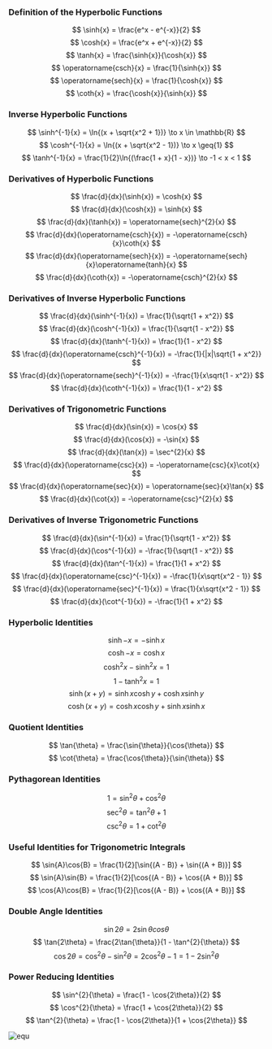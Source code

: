 ### Definition of the Hyperbolic Functions

$$ \sinh{x} = \frac{e^x - e^{-x}}{2} $$
$$ \cosh{x} = \frac{e^x + e^{-x}}{2} $$
$$ \tanh{x} = \frac{\sinh{x}}{\cosh{x}} $$
$$ \operatorname{csch}{x} = \frac{1}{\sinh{x}} $$
$$ \operatorname{sech}{x} = \frac{1}{\cosh{x}} $$
$$ \coth{x} = \frac{\cosh{x}}{\sinh{x}} $$


### Inverse Hyperbolic Functions

$$ \sinh^{-1}{x} = \ln{(x + \sqrt{x^2 + 1})} \to x \in \mathbb{R} $$
$$ \cosh^{-1}{x} = \ln{(x + \sqrt{x^2 - 1})} \to x \geq{1} $$
$$ \tanh^{-1}{x} = \frac{1}{2}\ln{(\frac{1 + x}{1 - x})} \to -1 < x < 1 $$


### Derivatives of Hyperbolic Functions

$$ \frac{d}{dx}(\sinh{x}) = \cosh{x} $$
$$ \frac{d}{dx}(\cosh{x}) = \sinh{x} $$
$$ \frac{d}{dx}(\tanh{x}) = \operatorname{sech}^{2}{x} $$
$$ \frac{d}{dx}(\operatorname{csch}{x}) = -\operatorname{csch}{x}\coth{x} $$
$$ \frac{d}{dx}(\operatorname{sech}{x}) = -\operatorname{sech}{x}\operatorname{tanh}{x} $$
$$ \frac{d}{dx}(\coth{x}) = -\operatorname{csch}^{2}{x} $$


### Derivatives of Inverse Hyperbolic Functions

$$ \frac{d}{dx}(\sinh^{-1}{x}) = \frac{1}{\sqrt{1 + x^2}} $$
$$ \frac{d}{dx}(\cosh^{-1}{x}) = \frac{1}{\sqrt{1 - x^2}} $$
$$ \frac{d}{dx}(\tanh^{-1}{x}) = \frac{1}{1 - x^2} $$
$$ \frac{d}{dx}(\operatorname{csch}^{-1}{x}) = -\frac{1}{|x|\sqrt{1 + x^2}} $$
$$ \frac{d}{dx}(\operatorname{sech}^{-1}{x}) = -\frac{1}{x\sqrt{1 - x^2}} $$
$$ \frac{d}{dx}(\coth^{-1}{x}) = \frac{1}{1 - x^2} $$


### Derivatives of Trigonometric Functions

$$ \frac{d}{dx}(\sin{x}) = \cos{x} $$
$$ \frac{d}{dx}(\cos{x}) = -\sin{x} $$
$$ \frac{d}{dx}(\tan{x}) = \sec^{2}{x} $$
$$ \frac{d}{dx}(\operatorname{csc}{x}) = -\operatorname{csc}{x}\cot{x} $$
$$ \frac{d}{dx}(\operatorname{sec}{x}) = \operatorname{sec}{x}\tan{x} $$
$$ \frac{d}{dx}(\cot{x}) = -\operatorname{csc}^{2}{x} $$


### Derivatives of Inverse Trigonometric Functions
$$ \frac{d}{dx}(\sin^{-1}{x}) = \frac{1}{\sqrt{1 - x^2}} $$
$$ \frac{d}{dx}(\cos^{-1}{x}) = -\frac{1}{\sqrt{1 - x^2}} $$
$$ \frac{d}{dx}(\tan^{-1}{x}) = \frac{1}{1 + x^2} $$
$$ \frac{d}{dx}(\operatorname{csc}^{-1}{x}) = -\frac{1}{x\sqrt{x^2 - 1}} $$
$$ \frac{d}{dx}(\operatorname{sec}^{-1}{x}) = \frac{1}{x\sqrt{x^2 - 1}} $$
$$ \frac{d}{dx}(\cot^{-1}{x}) = -\frac{1}{1 + x^2} $$


### Hyperbolic Identities
$$ \sinh{-x} = -\sinh{x} $$
$$ \cosh{-x} = \cosh{x} $$
$$ \cosh^{2}{x} - \sinh^{2}{x} = 1 $$
$$ 1 - \tanh^{2}{x} = 1 $$
$$ \sinh{(x + y)} = \sinh{x}\cosh{y} + \cosh{x}\sinh{y} $$
$$ \cosh{(x + y)} = \cosh{x}\cosh{y} + \sinh{x}\sinh{x} $$


### Quotient Identities
$$ \tan{\theta} = \frac{\sin{\theta}}{\cos{\theta}} $$
$$ \cot{\theta} = \frac{\cos{\theta}}{\sin{\theta}} $$


### Pythagorean Identities
$$ 1 = \sin^{2}{\theta} + \cos^{2}{\theta} $$
$$ \sec^{2}{\theta} = \tan^{2}{\theta} + 1 $$
$$ \csc^{2}{\theta} = 1 + \cot^{2}{\theta} $$


### Useful Identities for Trigonometric Integrals
$$ \sin{A}\cos{B} = \frac{1}{2}[\sin{(A - B)} + \sin{(A + B)}] $$
$$ \sin{A}\sin{B} = \frac{1}{2}[\cos{(A - B)} + \cos{(A + B)}] $$
$$ \cos{A}\cos{B} = \frac{1}{2}[\cos{(A - B)} + \cos{(A + B)}] $$


### Double Angle Identities
$$ \sin{2\theta} = 2\sin{\theta}cos{\theta} $$
$$ \tan{2\theta} = \frac{2\tan{\theta}}{1 - \tan^{2}{\theta}} $$
$$ \cos{2\theta} = \cos^{2}{\theta} - \sin^{2}{\theta} = 2\cos^{2}{\theta} - 1 = 1 - 2\sin^{2}{\theta} $$


### Power Reducing Identities
$$ \sin^{2}{\theta} = \frac{1 - \cos{2\theta}}{2} $$
$$ \cos^{2}{\theta} = \frac{1 + \cos{2\theta}}{2} $$
$$ \tan^{2}{\theta} = \frac{1 - \cos{2\theta}}{1 + \cos{2\theta}} $$

![equ](https://latex.codecogs.com/gif.latex?log(y)=\beta_0&space;&plus;&space;\beta_1&space;x&space;&plus;&space;u)